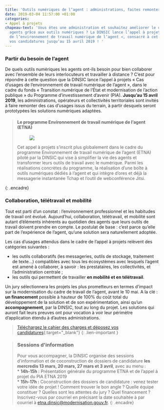 ```yaml
---
title: 'Outils numériques de l’agent : administrations, faites remonter vos cas d’usages !'
date: 2019-03-04 11:57:00 +01:00
categories:
- Appel à projets
chapeau-text: 'Vous êtes une administration et souhaitez améliorer le quotidien des
  agents grâce aux outils numériques ? La DINSIC lance l’appel à projets : « Cas d’usages
  de l’environnement de travail numérique de l’agent », consacré à cet objectif, déposez
  vos candidatures jusqu’au 15 avril 2019 ! '
---
```


### Partir du besoin de l’agent

De quels outils numériques les agents ont-ils besoin pour bien collaborer avec l’ensemble de leurs interlocuteurs et travailler à distance ?
C’est pour répondre à cette question que la DINSIC lance l’appel à projets « Cas d’usages de l’environnement de travail numérique de l’agent », dans le cadre du fonds « Transition numérique de l’État et modernisation de l’action publique » du Programme d’investissement d’avenir (PIA). 
**Jusqu’au 15 avril 2019**, les administrations, opérateurs et collectivités territoriales sont invités à faire remonter des cas d’usages issus du terrain, à partir desquels seront prototypées les solutions numériques adaptées.

> #### Le programme Environnement de travail numérique de l’agent (ETNA)
>
> <figure class='image-left' style='width: 20%;' margin-bottom='3' margin-top='3'><img src="/uploads/ETNA.png"/></figure>Cet appel à projets s’inscrit plus globalement dans le cadre du programme Environnement de travail numérique de l’agent (ETNA) piloté par la DINSIC qui vise à simplifier la vie des agents et transformer leurs outils de travail avec le numérique. Parmi les réalisations concrètes du programme, la réalisation d’une boîte à outils numériques dédiés à l’agent et qui intègre d’ores et déjà la messagerie instantanée Tchap et l’outil de webconférence Jitsi. 
{: .encadre}

### Collaboration, télétravail et mobilité 

Tout est parti d’un constat : l’environnement professionnel et les habitudes de travail ont évolué. Aujourd’hui, collaboration, télétravail, et mobilité sont autant d’éléments inhérents au quotidien des agents que leurs outils de travail doivent prendre en compte. Le postulat de base : c’est parce qu’elle part de l’expérience de l’agent, qu’une solution sera naturellement adoptée. 

Les cas d’usages attendus dans le cadre de l’appel à projets relèvent des catégories suivantes : 
* les outils collaboratifs (les messageries, outils de stockage, traitement de texte…) compatibles avec tous les écosystèmes avec lesquels l’agent est amené à collaborer, à savoir : les prestataires, les collectivités, et l’administration centrale ; 
* les outils qui permettent de travailler **en mobilité et en télétravail**.
 
Un jury sélectionnera les projets les plus prometteurs en termes d’impact sur la modernisation du cadre de travail de l’agent, avant le 10 mai. A la clé : **un financement** possible à hauteur de 100% du coût total du développement de la solution et de son expérimentation, ainsi qu’un **accompagnement**, par la DINSIC, tout au long du projet. Les solutions qui auront fait leurs preuves ont pour vocation à voir leur périmètre d’application étendu à d’autres administrations. 

>[Téléchargez le cahier des charges et déposez vos candidatures](https://www.demarches-simplifiees.fr/commencer/pia-etna-2019){:target="_blank"}
{: .lien-important }

> ### Sessions d'information
> Pour vous accompagner, la DINSIC organise des sessions d’information et de coconstruction de dossiers de candidature **les mercredis 13 mars, 20 mars, 27 mars et 3 avril**, avec au menu : 
> <br>* **14h-15h :** Présentation générale du programme ETNA et de l’appel à projet du PIA ETNA 2019
> <br>* **15h-17h :** Coconstruction des dossiers de candidature : venez tester votre idée de projet ! Comment trouver le bon angle ? Quelle équipe constituer ? Quelles sont les attentes du jury ? Quel financement ? 
> Inscrivez-vous par courriel en précisant la date souhaitée à par courriel à [etna.dinsic@modernisation.gouv.fr](mailto:etna.dinsic@modernisation.gouv.fr).
{: .encadre}


